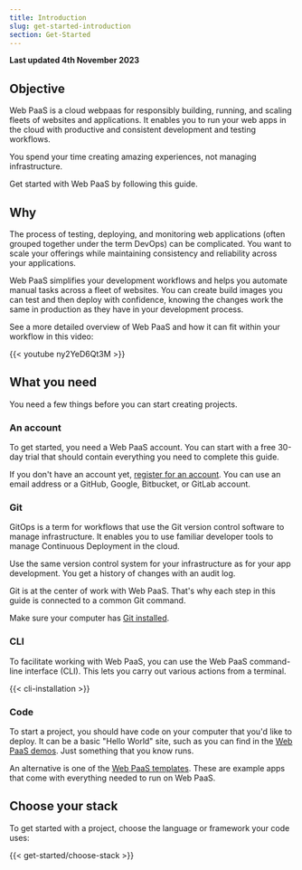 ```yaml
---
title: Introduction
slug: get-started-introduction
section: Get-Started
---
```


**Last updated 4th November 2023**



## Objective  

Web PaaS is a cloud webpaas for responsibly building, running, and scaling fleets of websites and applications.
It enables you to run your web apps in the cloud with productive and consistent development and testing workflows.

You spend your time creating amazing experiences, not managing infrastructure.

Get started with Web PaaS by following this guide.

## Why

The process of testing, deploying, and monitoring web applications (often grouped together under the term DevOps)
can be complicated.
You want to scale your offerings while maintaining consistency and reliability across your applications.

Web PaaS simplifies your development workflows and helps you automate manual tasks across a fleet of websites.
You can create build images you can test and then deploy with confidence,
knowing the changes work the same in production as they have in your development process.

See a more detailed overview of Web PaaS and how it can fit within your workflow in this video:

{{< youtube ny2YeD6Qt3M >}}

## What you need

You need a few things before you can start creating projects.

### An account

To get started, you need a Web PaaS account.
You can start with a free 30-day trial that should contain everything you need to complete this guide.

If you don't have an account yet, [register for an account](https://auth.api.platform.sh/register).
You can use an email address or a GitHub, Google, Bitbucket, or GitLab account.

### Git

GitOps is a term for workflows that use the Git version control software to manage infrastructure.
It enables you to use familiar developer tools to manage Continuous Deployment in the cloud.

Use the same version control system for your infrastructure as for your app development.
You get a history of changes with an audit log.

Git is at the center of work with Web PaaS.
That's why each step in this guide is connected to a common Git command.

Make sure your computer has [Git installed](https://git-scm.com/downloads).

### CLI

To facilitate working with Web PaaS, you can use the Web PaaS command-line interface (CLI).
This lets you carry out various actions from a terminal.

{{< cli-installation >}}

### Code

To start a project, you should have code on your computer that you'd like to deploy.
It can be a basic "Hello World" site, such as you can find in the [Web PaaS demos](https://github.com/platformsh-demos).
Just something that you know runs.

An alternative is one of the [Web PaaS templates](../development/templates.md).
These are example apps that come with everything needed to run on Web PaaS.

## Choose your stack

To get started with a project, choose the language or framework your code uses:

{{< get-started/choose-stack >}}
